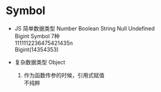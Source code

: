 # Symbol

- JS 简单数据类型
    Number Boolean String Null Undefined      
    Bigint Symbol 7种       
    1111112236475421435n      
    Bigint(14354353)

- 复杂数据类型   Object
    1. 作为函数传参的时候，引用式赋值       
        不纯粹

